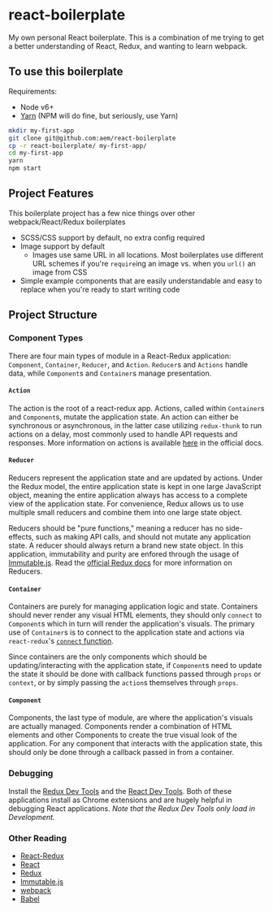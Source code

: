 # react-boilerplate
My own personal React boilerplate. This is a combination of me trying to get a better understanding of React, Redux, and wanting to learn webpack.

## To use this boilerplate
Requirements:
* Node v6+
* [Yarn](https://yarnpkg.com) (NPM will do fine, but seriously, use Yarn)

```bash
mkdir my-first-app
git clone git@github.com:aem/react-boilerplate
cp -r react-boilerplate/ my-first-app/
cd my-first-app
yarn
npm start
```

## Project Features
This boilerplate project has a few nice things over other webpack/React/Redux boilerplates
* SCSS/CSS support by default, no extra config required
* Image support by default
  * Images use same URL in all locations. Most boilerplates use different URL schemes if you're `require`ing an image vs. when you `url()` an image from CSS
* Simple example components that are easily understandable and easy to replace when you're ready to start writing code

## Project Structure

### Component Types
There are four main types of module in a React-Redux application: `Component`, `Container`, `Reducer`, and `Action`. `Reducer`s and `Actions` handle data, while `Component`s and `Container`s manage presentation.

#### `Action`
The action is the root of a react-redux app. Actions, called within `Container`s and `Component`s, mutate the application state. An action can either be synchronous or asynchronous, in the latter case utilizing `redux-thunk` to run actions on a delay, most commonly used to handle API requests and responses. More information on actions is available [here](http://redux.js.org/docs/basics/Actions.html) in the official docs.

#### `Reducer`
Reducers represent the application state and are updated by actions. Under the Redux model, the entire application state is kept in one large JavaScript object, meaning the entire application always has access to a complete view of the application state. For convenience, Redux allows us to use multiple small reducers and combine them into one large state object.

Reducers should be "pure functions," meaning a reducer has no side-effects, such as making API calls, and should not mutate any application state. A reducer should always return a brand new state object. In this application, immutability and purity are enfored through the usage of [Immutable.js](https://facebook.github.io/immutable-js/). Read the [official Redux docs](http://redux.js.org/docs/basics/Reducers.html) for more information on Reducers.

#### `Container`
Containers are purely for managing application logic and state. Containers should never render any visual HTML elements, they should only `connect` to `Component`s which in turn will render the application's visuals. The primary use of `Container`s is to connect to the application state and actions via `react-redux`'s [`connect` function](https://github.com/reactjs/react-redux/blob/master/docs/api.md#connectmapstatetoprops-mapdispatchtoprops-mergeprops-options). 

Since containers are the only components which should be updating/interacting with the application state, if `Component`s need to update the state it should be done with callback functions passed through `props` or `context`, or by simply passing the `action`s themselves through `props`. 

#### `Component`
Components, the last type of module, are where the application's visuals are actually managed. Components render a combination of HTML elements and other Components to create the true visual look of the application. For any component that interacts with the application state, this should only be done through a callback passed in from a container. 

### Debugging
Install the [Redux Dev Tools](https://chrome.google.com/webstore/detail/redux-devtools/lmhkpmbekcpmknklioeibfkpmmfibljd) and the [React Dev Tools](https://chrome.google.com/webstore/detail/react-developer-tools/fmkadmapgofadopljbjfkapdkoienihi?hl=en). Both of these applications install as Chrome extensions and are hugely helpful in debugging React applications. _Note that the Redux Dev Tools only load in Development._ 

### Other Reading
* [React-Redux](https://github.com/reactjs/react-redux/blob/master/docs/api.md#connectmapstatetoprops-mapdispatchtoprops-mergeprops-options)
* [React](https://facebook.github.io/react/docs/getting-started.html)
* [Redux](http://redux.js.org/docs/introduction/index.html)
* [Immutable.js](https://facebook.github.io/immutable-js/)
* [webpack](https://webpack.js.org)
* [Babel](https://babeljs.io)
